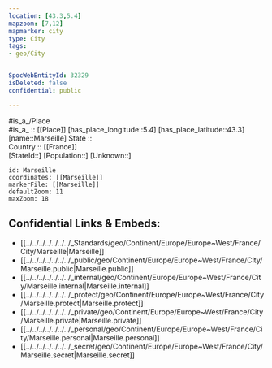 ```yaml
---
location: [43.3,5.4] 
mapzoom: [7,12] 
mapmarker: city 
type: City
tags:
- geo/City


SpocWebEntityId: 32329
isDeleted: false
confidential: public

---
```

#is_a_/Place  
#is_a_ :: [[Place]] 
[has_place_longitude::5.4] 
[has_place_latitude::43.3] 
[name::Marseille] 
State ::  
Country :: [[France]]  
[StateId::] 
[Population::] 
[Unknown::] 


```leaflet
id: Marseille
coordinates: [[Marseille]] 
markerFile: [[Marseille]] 
defaultZoom: 11 
maxZoom: 18
```


## Confidential Links & Embeds: 
- [[../../../../../../../_Standards/geo/Continent/Europe/Europe~West/France/City/Marseille|Marseille]] 
- [[../../../../../../../_public/geo/Continent/Europe/Europe~West/France/City/Marseille.public|Marseille.public]] 
- [[../../../../../../../_internal/geo/Continent/Europe/Europe~West/France/City/Marseille.internal|Marseille.internal]] 
- [[../../../../../../../_protect/geo/Continent/Europe/Europe~West/France/City/Marseille.protect|Marseille.protect]] 
- [[../../../../../../../_private/geo/Continent/Europe/Europe~West/France/City/Marseille.private|Marseille.private]] 
- [[../../../../../../../_personal/geo/Continent/Europe/Europe~West/France/City/Marseille.personal|Marseille.personal]] 
- [[../../../../../../../_secret/geo/Continent/Europe/Europe~West/France/City/Marseille.secret|Marseille.secret]] 

